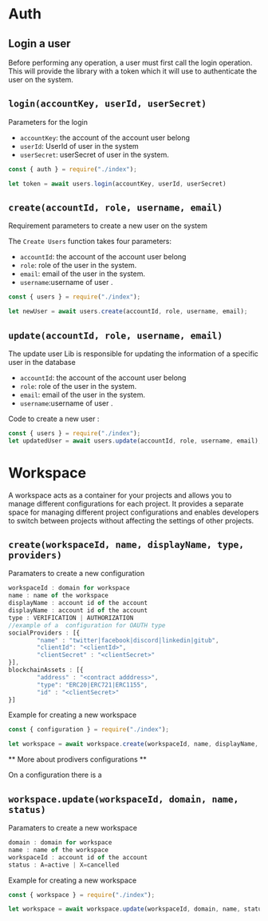 
# Auth

##  Login a user  

Before performing any operation, a user must first call the login operation. This will provide the library with a token which it will use to authenticate the user on the system.

## `login(accountKey, userId, userSecret)`

Parameters for the login

- `accountKey`: the account of the account user belong
- `userId`: UserId of user in the system
- `userSecret`: userSecret of user in the system.

```javascript
const { auth } = require("./index");

let token = await users.login(accountKey, userId, userSecret)
```


## `create(accountId, role, username, email)`

Requirement parameters to create a new user on the system

The `Create Users` function takes four parameters:

- `accountId`: the account of the account user belong
- `role`: role of the user in the system.
- `email`: email of the user in the system.
- `username`:username of user .


```javascript
const { users } = require("./index");

let newUser = await users.create(accountId, role, username, email);
```

## `update(accountId, role, username, email)`

The update user Lib is responsible for updating the information of a specific user in the database

- `accountId`: the account of the account user belong
- `role`: role of the user in the system.
- `email`: email of the user in the system.
- `username`:username of user .

Code to create a new user :
```javascript
const { users } = require("./index");
let updatedUser = await users.update(accountId, role, username, email);
```

# Workspace

A workspace acts as a container for your projects and allows you to manage different configurations for each project. It provides a separate space for managing different project configurations and enables developers to switch between projects without affecting the settings of other projects.


## `create(workspaceId, name, displayName, type, providers)`

Paramaters to create a new configuration

```javascript
workspaceId : domain for workspace
name : name of the workspace
displayName : account id of the account 
displayName : account id of the account 
type : VERIFICATION | AUTHORIZATION
//example of a  configuration for OAUTH type
socialProviders : [{
        "name" : "twitter|facebook|discord|linkedin|gitub",
        "clientId": "<clientId>",
        "clientSecret" : "<clientSecret>"
}],
blockchainAssets : [{
        "address" : "<contract adddress>",
        "type": "ERC20|ERC721|ERC1155",
        "id" : "<clientSecret>"
}]
```

Example for creating a new workspace

```javascript
const { configuration } = require("./index");

let workspace = await workspace.create(workspaceId, name, displayName, type, providers);
```

** More about prodivers configurations **

On a configuration there is a 



## `workspace.update(workspaceId, domain, name, status)`

Paramaters to create a new workspace

```javascript
domain : domain for workspace
name : name of the workspace
workspaceId : account id of the account
status : A=active | X=cancelled
```

Example for creating a new workspace
```javascript
const { workspace } = require("./index");

let workspace = await workspace.update(workspaceId, domain, name, status);
```

